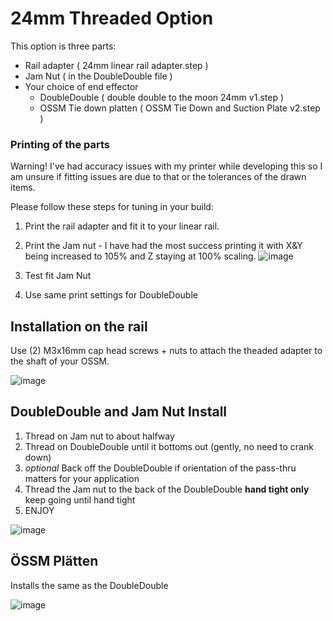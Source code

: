 # 24mm Threaded Option

This option is three parts:

- Rail adapter ( 24mm linear rail adapter.step )
- Jam Nut ( in the DoubleDouble file )
- Your choice of end effector
    - DoubleDouble ( double double to the moon 24mm v1.step )
    - OSSM Tie down platten ( OSSM Tie Down and Suction Plate v2.step )


### Printing of the parts

Warning! I've had accuracy issues with my printer while developing this so I am unsure if fitting issues are due to that or the tolerances of the drawn items. 

Please follow these steps for tuning in your build:

1) Print the rail adapter and fit it to your linear rail. 
2) Print the Jam nut - I have had the most success printing it with X&Y being increased to 105% and Z staying at 100% scaling. 
    ![image](https://user-images.githubusercontent.com/43324815/128350838-f89069c3-294f-4b11-913e-00ffbc3b9e61.png)

3) Test fit Jam Nut
4) Use same print settings for DoubleDouble 


## Installation on the rail

Use (2) M3x16mm cap head screws + nuts to attach the theaded adapter to the shaft of your OSSM.

![image](https://user-images.githubusercontent.com/43324815/128350436-3bd12a64-7d51-4fc2-b8fc-75cc3b6ad65a.png)


## DoubleDouble and Jam Nut Install

1) Thread on Jam nut to about halfway
2) Thread on DoubleDouble until it bottoms out (gently, no need to crank down)
3) *optional* Back off the DoubleDouble if orientation of the pass-thru matters for your application
4) Thread the Jam nut to the back of the DoubleDouble **hand tight only** keep going until hand tight
5) ENJOY

![image](https://user-images.githubusercontent.com/43324815/128351379-b07a1bdc-8fa3-4c63-9ae6-2bdedfd7a6a4.png)

## ÖSSM Plätten

Installs the same as the DoubleDouble

![image](https://user-images.githubusercontent.com/43324815/128354574-54bef443-735f-4c34-b7ab-b5d0c2d21bd3.png)



